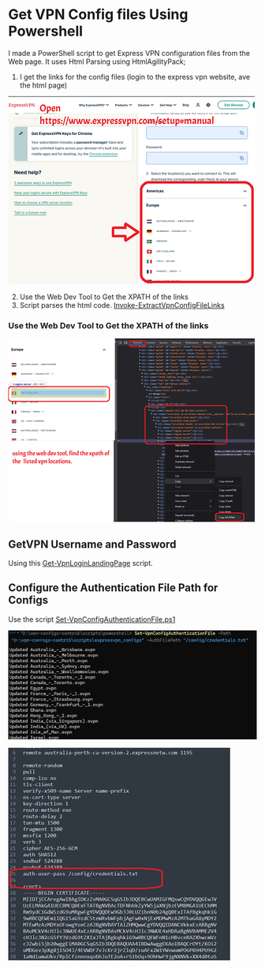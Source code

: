 # Get VPN Config files Using Powershell

I made a PowerShell script to get Express VPN configuration files  from the Web page. It uses Html Parsing using HtmlAgilityPack;

1. I get the links for the config files (login to the express vpn website, ave the html page)

![expressvpn](img/expressvpn.png)

2. Use the Web Dev Tool to Get the XPATH of the links
3. Script parses the html code. [Invoke-ExtractVpnConfigFileLinks](scripts/powershell/Invoke-ExtractVpnConfigFileLinks.ps1)

### Use the Web Dev Tool to Get the XPATH of the links

![expressvpn1](img/expressvpn1.png)


## GetVPN Username and Password 

Using this [Get-VpnLoginLandingPage](scripts/powershell/Get-VpnLoginLandingPage.ps1) script.

## Configure the Authentication File Path for Configs 

Use the script [Set-VpnConfigAuthenticationFile.ps1](scripts/powershell/Set-VpnConfigAuthenticationFile.ps1)

![setpaths](img/setpath.png)


![path](img/path.png)